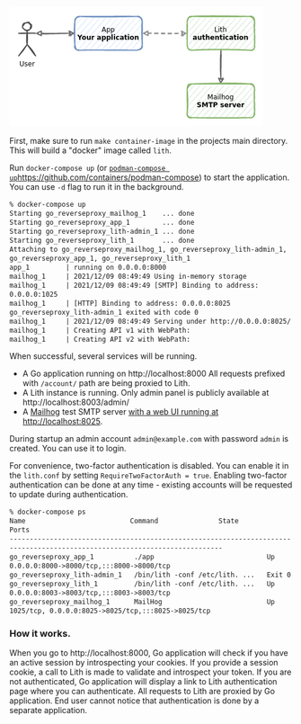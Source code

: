 ![](../../examples/go_reverseproxy/setup.png)

First, make sure to run `make container-image` in the projects main directory. This will build a "docker" image called `lith`.


Run `docker-compose up` (or [`podman-compose up`]()https://github.com/containers/podman-compose) to start the application. You can use `-d` flag to run it in the background.

    % docker-compose up
    Starting go_reverseproxy_mailhog_1    ... done
    Starting go_reverseproxy_app_1        ... done
    Starting go_reverseproxy_lith-admin_1 ... done
    Starting go_reverseproxy_lith_1       ... done
    Attaching to go_reverseproxy_mailhog_1, go_reverseproxy_lith-admin_1, go_reverseproxy_app_1, go_reverseproxy_lith_1
    app_1         | running on 0.0.0.0:8000
    mailhog_1     | 2021/12/09 08:49:49 Using in-memory storage
    mailhog_1     | 2021/12/09 08:49:49 [SMTP] Binding to address: 0.0.0.0:1025
    mailhog_1     | [HTTP] Binding to address: 0.0.0.0:8025
    go_reverseproxy_lith-admin_1 exited with code 0
    mailhog_1     | 2021/12/09 08:49:49 Serving under http://0.0.0.0:8025/
    mailhog_1     | Creating API v1 with WebPath:
    mailhog_1     | Creating API v2 with WebPath:

When successful, several services will be running.

* A Go application running on http://localhost:8000 All requests prefixed with `/account/` path are being proxied to Lith.
* A Lith instance is running. Only admin panel is publicly available at http://localhost:8003/admin/
* A [Mailhog](https://github.com/mailhog/MailHog) test SMTP server [with a web UI running at http://localhost:8025](http://localhost:8025).


During startup an admin account `admin@example.com` with password `admin` is created. You can use it to login.

For convenience, two-factor authentication is disabled. You can enable it in the `lith.conf` by setting `RequireTwoFactorAuth = true`. Enabling two-factor authentication can be done at any time - existing accounts will be requested to update during authentication.


    % docker-compose ps
    Name                          Command               State                          Ports
    ---------------------------------------------------------------------------------------------------------------------------
    go_reverseproxy_app_1          ./app                            Up       0.0.0.0:8000->8000/tcp,:::8000->8000/tcp
    go_reverseproxy_lith-admin_1   /bin/lith -conf /etc/lith. ...   Exit 0
    go_reverseproxy_lith_1         /bin/lith -conf /etc/lith. ...   Up       0.0.0.0:8003->8003/tcp,:::8003->8003/tcp
    go_reverseproxy_mailhog_1      MailHog                          Up       1025/tcp, 0.0.0.0:8025->8025/tcp,:::8025->8025/tcp


### How it works.

When you go to http://localhost:8000, Go application will check if you have an active session by introspecting your cookies. If you provide a session cookie, a call to Lith is made to validate and introspect your token.
If you are not authenticated, Go application will display a link to Lith authentication page where you can authenticate. All requests to Lith are proxied by Go application. End user cannot notice that authentication is done by a separate application.
